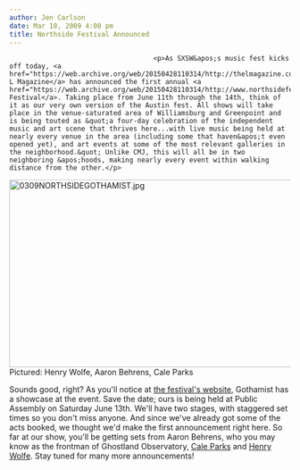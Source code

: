 ```yaml
---
author: Jen Carlson
date: Mar 18, 2009 4:00 pm
title: Northside Festival Announced
---
```


	
										<p>As SXSW&apos;s music fest kicks off today, <a href="https://web.archive.org/web/20150428110314/http://thelmagazine.com/">The L Magazine</a> has announced the first annual <a href="https://web.archive.org/web/20150428110314/http://www.northsidefestival.com/">Northside Festival</a>. Taking place from June 11th through the 14th, think of it as our very own version of the Austin fest. All shows will take place in the venue-saturated area of Williamsburg and Greenpoint and is being touted as &quot;a four-day celebration of the independent music and art scene that thrives here...with live music being held at nearly every venue in the area (including some that haven&apos;t even opened yet), and art events at some of the most relevant galleries in the neighborhood.&quot; Unlike CMJ, this will all be in two neighboring &apos;hoods, making nearly every event within walking distance from the other.</p>

<p><span class="mt-enclosure mt-enclosure-image" style="display: inline;"> <img alt="0309NORTHSIDEGOTHAMIST.jpg" src="https://web.archive.org/web/20150428110314im_/http://gothamist.com/attachments/arts_jen/0309NORTHSIDEGOTHAMIST.jpg" width="640" height="336" class="image-none"> </span><br>
<span class="photo_caption">Pictured: Henry Wolfe, Aaron Behrens, Cale Parks</span></p>

<p>Sounds good, right? As you&apos;ll notice at <a href="https://web.archive.org/web/20150428110314/http://www.northsidefestival.com/2009/03/first-showcases-announced/">the festival&apos;s website</a>, Gothamist has a showcase at the event. Save the date; ours is being held at Public Assembly on Saturday June 13th. We&apos;ll have two stages, with staggered set times so you don&apos;t miss anyone. And since we&apos;ve already got some of the acts booked, we thought we&apos;d make the first announcement right here. So far at our show, you&apos;ll be getting sets from Aaron Behrens, who you may know as the frontman of Ghostland Observatory, <a href="https://web.archive.org/web/20150428110314/http://www.myspace.com/caleparksmusic">Cale Parks</a> and <a href="https://web.archive.org/web/20150428110314/http://www.myspace.com/henrywolfemusic">Henry Wolfe</a>. Stay tuned for many more announcements!</p>					
										
									
				